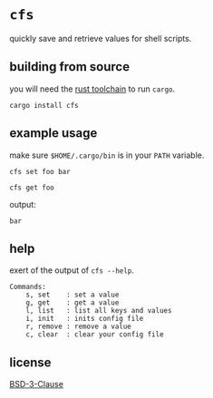 # `cfs`

quickly save and retrieve values for shell scripts.

## building from source

you will need the [rust toolchain](https://rustup.rs) to run `cargo`.

```shell
cargo install cfs
```

## example usage

make sure `$HOME/.cargo/bin` is in your `PATH` variable.

```shell
cfs set foo bar
```

```shell
cfs get foo
```

output:

```
bar
```

## help

exert of the output of `cfs --help`.

```
Commands:
	s, set    : set a value
	g, get    : get a value
	l, list   : list all keys and values
	i, init   : inits config file
	r, remove : remove a value
	c, clear  : clear your config file
```

## license

[BSD-3-Clause](LICENSE)
